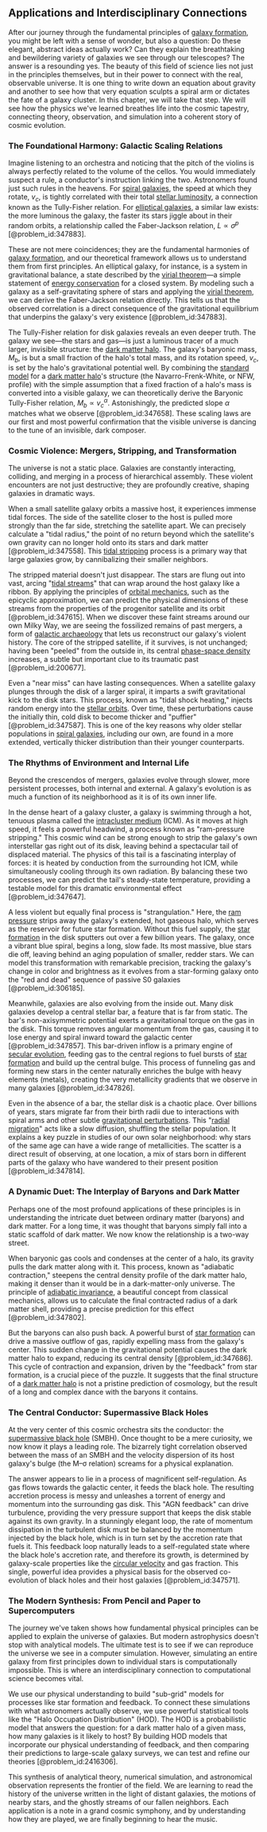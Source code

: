 ## Applications and Interdisciplinary Connections

After our journey through the fundamental principles of [galaxy formation](@article_id:159627), you might be left with a sense of wonder, but also a question: Do these elegant, abstract ideas actually work? Can they explain the breathtaking and bewildering variety of galaxies we see through our telescopes? The answer is a resounding yes. The beauty of this field of science lies not just in the principles themselves, but in their power to connect with the real, observable universe. It is one thing to write down an equation about gravity and another to see how that very equation sculpts a spiral arm or dictates the fate of a galaxy cluster. In this chapter, we will take that step. We will see how the physics we've learned breathes life into the cosmic tapestry, connecting theory, observation, and simulation into a coherent story of cosmic evolution.

### The Foundational Harmony: Galactic Scaling Relations

Imagine listening to an orchestra and noticing that the pitch of the violins is always perfectly related to the volume of the cellos. You would immediately suspect a rule, a conductor's instruction linking the two. Astronomers found just such rules in the heavens. For [spiral galaxies](@article_id:161543), the speed at which they rotate, $v_c$, is tightly correlated with their total [stellar luminosity](@article_id:161303), a connection known as the Tully-Fisher relation. For [elliptical galaxies](@article_id:157759), a similar law exists: the more luminous the galaxy, the faster its stars jiggle about in their random orbits, a relationship called the Faber-Jackson relation, $L \propto \sigma^p$ [@problem_id:347883].

These are not mere coincidences; they are the fundamental harmonies of [galaxy formation](@article_id:159627), and our theoretical framework allows us to understand them from first principles. An elliptical galaxy, for instance, is a system in gravitational balance, a state described by the [virial theorem](@article_id:145947)—a simple statement of [energy conservation](@article_id:146481) for a closed system. By modeling such a galaxy as a self-gravitating sphere of stars and applying the [virial theorem](@article_id:145947), we can derive the Faber-Jackson relation directly. This tells us that the observed correlation is a direct consequence of the gravitational equilibrium that underpins the galaxy's very existence [@problem_id:347883].

The Tully-Fisher relation for disk galaxies reveals an even deeper truth. The galaxy we see—the stars and gas—is just a luminous tracer of a much larger, invisible structure: the [dark matter halo](@article_id:157190). The galaxy's baryonic mass, $M_b$, is but a small fraction of the halo's total mass, and its rotation speed, $v_c$, is set by the halo's gravitational potential well. By combining the [standard model](@article_id:136930) for a [dark matter halo](@article_id:157190)'s structure (the Navarro-Frenk-White, or NFW, profile) with the simple assumption that a fixed fraction of a halo's mass is converted into a visible galaxy, we can theoretically derive the Baryonic Tully-Fisher relation, $M_b \propto v_c^\alpha$. Astonishingly, the predicted slope $\alpha$ matches what we observe [@problem_id:347658]. These scaling laws are our first and most powerful confirmation that the visible universe is dancing to the tune of an invisible, dark composer.

### Cosmic Violence: Mergers, Stripping, and Transformation

The universe is not a static place. Galaxies are constantly interacting, colliding, and merging in a process of hierarchical assembly. These violent encounters are not just destructive; they are profoundly creative, shaping galaxies in dramatic ways.

When a small satellite galaxy orbits a massive host, it experiences immense tidal forces. The side of the satellite closer to the host is pulled more strongly than the far side, stretching the satellite apart. We can precisely calculate a "tidal radius," the point of no return beyond which the satellite's own gravity can no longer hold onto its stars and dark matter [@problem_id:347558]. This [tidal stripping](@article_id:159532) process is a primary way that large galaxies grow, by cannibalizing their smaller neighbors.

The stripped material doesn't just disappear. The stars are flung out into vast, arcing "[tidal streams](@article_id:159026)" that can wrap around the host galaxy like a ribbon. By applying the principles of [orbital mechanics](@article_id:147366), such as the epicyclic approximation, we can predict the physical dimensions of these streams from the properties of the progenitor satellite and its orbit [@problem_id:347615]. When we discover these faint streams around our own Milky Way, we are seeing the fossilized remains of past mergers, a form of [galactic archaeology](@article_id:159193) that lets us reconstruct our galaxy's violent history. The core of the stripped satellite, if it survives, is not unchanged; having been "peeled" from the outside in, its central [phase-space density](@article_id:149686) increases, a subtle but important clue to its traumatic past [@problem_id:200677].

Even a "near miss" can have lasting consequences. When a satellite galaxy plunges through the disk of a larger spiral, it imparts a swift gravitational kick to the disk stars. This process, known as "tidal shock heating," injects random energy into the [stellar orbits](@article_id:159332). Over time, these perturbations cause the initially thin, cold disk to become thicker and "puffier" [@problem_id:347587]. This is one of the key reasons why older stellar populations in [spiral galaxies](@article_id:161543), including our own, are found in a more extended, vertically thicker distribution than their younger counterparts.

### The Rhythms of Environment and Internal Life

Beyond the crescendos of mergers, galaxies evolve through slower, more persistent processes, both internal and external. A galaxy's evolution is as much a function of its neighborhood as it is of its own inner life.

In the dense heart of a galaxy cluster, a galaxy is swimming through a hot, tenuous plasma called the [intracluster medium](@article_id:157788) (ICM). As it moves at high speed, it feels a powerful headwind, a process known as "ram-pressure stripping." This cosmic wind can be strong enough to strip the galaxy's own interstellar gas right out of its disk, leaving behind a spectacular tail of displaced material. The physics of this tail is a fascinating interplay of forces: it is heated by conduction from the surrounding hot ICM, while simultaneously cooling through its own radiation. By balancing these two processes, we can predict the tail's steady-state temperature, providing a testable model for this dramatic environmental effect [@problem_id:347647].

A less violent but equally final process is "strangulation." Here, the [ram pressure](@article_id:194438) strips away the galaxy's extended, hot gaseous halo, which serves as the reservoir for future star formation. Without this fuel supply, the [star formation](@article_id:159862) in the disk sputters out over a few billion years. The galaxy, once a vibrant blue spiral, begins a long, slow fade. Its most massive, blue stars die off, leaving behind an aging population of smaller, redder stars. We can model this transformation with remarkable precision, tracking the galaxy's change in color and brightness as it evolves from a star-forming galaxy onto the "red and dead" sequence of passive S0 galaxies [@problem_id:306185].

Meanwhile, galaxies are also evolving from the inside out. Many disk galaxies develop a central stellar bar, a feature that is far from static. The bar's non-axisymmetric potential exerts a gravitational torque on the gas in the disk. This torque removes angular momentum from the gas, causing it to lose energy and spiral inward toward the galactic center [@problem_id:347857]. This bar-driven inflow is a primary engine of [secular evolution](@article_id:157992), feeding gas to the central regions to fuel bursts of [star formation](@article_id:159862) and build up the central bulge. This process of funneling gas and forming new stars in the center naturally enriches the bulge with heavy elements (metals), creating the very metallicity gradients that we observe in many galaxies [@problem_id:347826].

Even in the absence of a bar, the stellar disk is a chaotic place. Over billions of years, stars migrate far from their birth radii due to interactions with spiral arms and other subtle [gravitational perturbations](@article_id:157641). This "[radial migration](@article_id:193284)" acts like a slow diffusion, shuffling the stellar population. It explains a key puzzle in studies of our own solar neighborhood: why stars of the same age can have a wide range of metallicities. The scatter is a direct result of observing, at one location, a mix of stars born in different parts of the galaxy who have wandered to their present position [@problem_id:347814].

### A Dynamic Duet: The Interplay of Baryons and Dark Matter

Perhaps one of the most profound applications of these principles is in understanding the intricate duet between ordinary matter (baryons) and dark matter. For a long time, it was thought that baryons simply fall into a static scaffold of dark matter. We now know the relationship is a two-way street.

When baryonic gas cools and condenses at the center of a halo, its gravity pulls the dark matter along with it. This process, known as "adiabatic contraction," steepens the central density profile of the dark matter halo, making it denser than it would be in a dark-matter-only universe. The principle of [adiabatic invariance](@article_id:172760), a beautiful concept from classical mechanics, allows us to calculate the final contracted radius of a dark matter shell, providing a precise prediction for this effect [@problem_id:347802].

But the baryons can also push back. A powerful burst of [star formation](@article_id:159862) can drive a massive outflow of gas, rapidly expelling mass from the galaxy's center. This sudden change in the gravitational potential causes the dark matter halo to expand, reducing its central density [@problem_id:347686]. This cycle of contraction and expansion, driven by the "feedback" from star formation, is a crucial piece of the puzzle. It suggests that the final structure of a [dark matter halo](@article_id:157190) is not a pristine prediction of cosmology, but the result of a long and complex dance with the baryons it contains.

### The Central Conductor: Supermassive Black Holes

At the very center of this cosmic orchestra sits the conductor: the [supermassive black hole](@article_id:159462) (SMBH). Once thought to be a mere curiosity, we now know it plays a leading role. The bizarrely tight correlation observed between the mass of an SMBH and the velocity dispersion of its host galaxy's bulge (the M–σ relation) screams for a physical explanation.

The answer appears to lie in a process of magnificent self-regulation. As gas flows towards the galactic center, it feeds the black hole. The resulting accretion process is messy and unleashes a torrent of energy and momentum into the surrounding gas disk. This "AGN feedback" can drive turbulence, providing the very pressure support that keeps the disk stable against its own gravity. In a stunningly elegant loop, the rate of momentum dissipation in the turbulent disk must be balanced by the momentum injected by the black hole, which is in turn set by the accretion rate that fuels it. This feedback loop naturally leads to a self-regulated state where the black hole's accretion rate, and therefore its growth, is determined by galaxy-scale properties like the [circular velocity](@article_id:161058) and gas fraction. This single, powerful idea provides a physical basis for the observed co-evolution of black holes and their host galaxies [@problem_id:347571].

### The Modern Synthesis: From Pencil and Paper to Supercomputers

The journey we've taken shows how fundamental physical principles can be applied to explain the universe of galaxies. But modern astrophysics doesn't stop with analytical models. The ultimate test is to see if we can reproduce the universe we see in a computer simulation. However, simulating an entire galaxy from first principles down to individual stars is computationally impossible. This is where an interdisciplinary connection to computational science becomes vital.

We use our physical understanding to build "sub-grid" models for processes like star formation and feedback. To connect these simulations with what astronomers actually observe, we use powerful statistical tools like the "Halo Occupation Distribution" (HOD). The HOD is a probabilistic model that answers the question: for a dark matter halo of a given mass, how many galaxies is it likely to host? By building HOD models that incorporate our physical understanding of feedback, and then comparing their predictions to large-scale galaxy surveys, we can test and refine our theories [@problem_id:2416306].

This synthesis of analytical theory, numerical simulation, and astronomical observation represents the frontier of the field. We are learning to read the history of the universe written in the light of distant galaxies, the motions of nearby stars, and the ghostly streams of our fallen neighbors. Each application is a note in a grand cosmic symphony, and by understanding how they are played, we are finally beginning to hear the music.